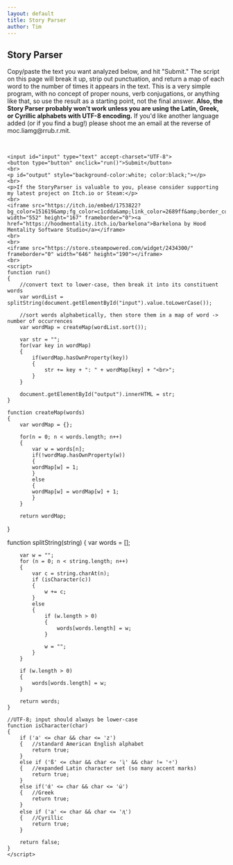 ```yaml
---
layout: default
title: Story Parser
author: Tim
---
```

<div>
	<h2>Story Parser</h2>
	<p>Copy/paste the text you want analyzed below, and hit "Submit." The script on this page will break it up, strip out punctuation, and return a map of each word to the number of times it appears in the text. This is a very simple program, with no concept of proper nouns, verb conjugations, or anything like that, so use the result as a starting point, not the final answer. <b>Also, the Story Parser probably won't work unless you are using the Latin, Greek, or Cyrillic alphabets with UTF-8 encoding.</b> If you'd like another language added (or if you find a bug!) please shoot me an email at the reverse of moc.liamg@rrub.r.mit.</p><br />

	<input id="input" type="text" accept-charset="UTF-8">
	<button type="button" onclick="run()">Submit</button>
	<br>
	<p id="output" style="background-color:white; color:black;"></p>
	<br>
	<p>If the StoryParser is valuable to you, please consider supporting my latest project on Itch.io or Steam:</p>
	<br>
	<iframe src="https://itch.io/embed/1753822?bg_color=151619&amp;fg_color=c1cdda&amp;link_color=2689ff&amp;border_color=3BA55C" width="552" height="167" frameborder="0"><a href="https://hoodmentality.itch.io/barkelona">Barkelona by Hood Mentality Software Studio</a></iframe>
	<br>
	<br>
	<iframe src="https://store.steampowered.com/widget/2434300/" frameborder="0" width="646" height="190"></iframe>
	<br>
	<script> 
	function run() 
	{
		//convert text to lower-case, then break it into its constituent words 
		var wordList = splitString(document.getElementById("input").value.toLowerCase());
    
		//sort words alphabetically, then store them in a map of word -> number of occurrences 
		var wordMap = createMap(wordList.sort());  

		var str = "";
		for(var key in wordMap) 
		{
			if(wordMap.hasOwnProperty(key)) 
			{
				str += key + ": " + wordMap[key] + "<br>";
			}
		}

		document.getElementById("output").innerHTML = str;
	}

	function createMap(words) 
	{		
		var wordMap = {};
    
		for(n = 0; n < words.length; n++) 
		{
			var w = words[n];
			if(!wordMap.hasOwnProperty(w)) 
			{
			wordMap[w] = 1;
			}
			else 
			{
			wordMap[w] = wordMap[w] + 1;
			}
		}
		
		return wordMap;
   }

   function splitString(string) 
   {
		var words = [];

		var w = "";
		for (n = 0; n < string.length; n++) 
		{
			var c = string.charAt(n);
			if (isCharacter(c)) 
			{
				w += c;
			}
			else 
			{
				if (w.length > 0) 
				{
					words[words.length] = w;
				}
				
				w = "";
			}
		}

		if (w.length > 0) 
		{
			words[words.length] = w;
		}

		return words;
	}

	//UTF-8; input should always be lower-case
	function isCharacter(char) 
	{
		if ('a' <= char && char <= 'z') 
		{	//standard American English alphabet
			return true;
		}	
		else if ('ß' <= char && char <= 'ʯ' && char != '÷') 
		{	//expanded Latin character set (so many accent marks)		
			return true;
		}	
		else if('ά' <= char && char <= 'ώ')
		{	//Greek
			return true;
		}
		else if ('а' <= char && char <= 'ԯ')
		{	//Cyrillic
			return true;
		}
				
		return false;
	}
	</script>